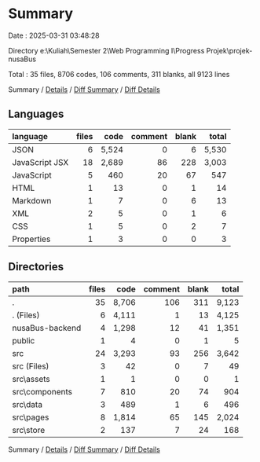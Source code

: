 # Summary

Date : 2025-03-31 03:48:28

Directory e:\\Kuliah\\Semester 2\\Web Programming I\\Progress Projek\\projek-nusaBus

Total : 35 files,  8706 codes, 106 comments, 311 blanks, all 9123 lines

Summary / [Details](details.md) / [Diff Summary](diff.md) / [Diff Details](diff-details.md)

## Languages
| language | files | code | comment | blank | total |
| :--- | ---: | ---: | ---: | ---: | ---: |
| JSON | 6 | 5,524 | 0 | 6 | 5,530 |
| JavaScript JSX | 18 | 2,689 | 86 | 228 | 3,003 |
| JavaScript | 5 | 460 | 20 | 67 | 547 |
| HTML | 1 | 13 | 0 | 1 | 14 |
| Markdown | 1 | 7 | 0 | 6 | 13 |
| XML | 2 | 5 | 0 | 1 | 6 |
| CSS | 1 | 5 | 0 | 2 | 7 |
| Properties | 1 | 3 | 0 | 0 | 3 |

## Directories
| path | files | code | comment | blank | total |
| :--- | ---: | ---: | ---: | ---: | ---: |
| . | 35 | 8,706 | 106 | 311 | 9,123 |
| . (Files) | 6 | 4,111 | 1 | 13 | 4,125 |
| nusaBus-backend | 4 | 1,298 | 12 | 41 | 1,351 |
| public | 1 | 4 | 0 | 1 | 5 |
| src | 24 | 3,293 | 93 | 256 | 3,642 |
| src (Files) | 3 | 42 | 0 | 7 | 49 |
| src\\assets | 1 | 1 | 0 | 0 | 1 |
| src\\components | 7 | 810 | 20 | 74 | 904 |
| src\\data | 3 | 489 | 1 | 6 | 496 |
| src\\pages | 8 | 1,814 | 65 | 145 | 2,024 |
| src\\store | 2 | 137 | 7 | 24 | 168 |

Summary / [Details](details.md) / [Diff Summary](diff.md) / [Diff Details](diff-details.md)